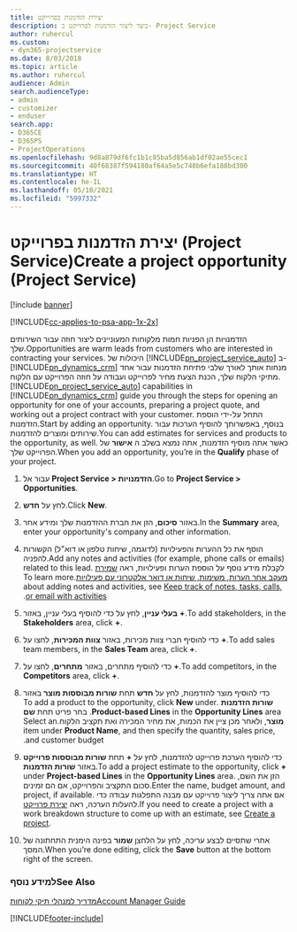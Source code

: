 ```yaml
---
title: יצירת הזדמנות בפרוייקט
description: כיצד ליצור הזדמנות לפרוייקט ב- Project Service
author: ruhercul
ms.custom:
- dyn365-projectservice
ms.date: 8/03/2018
ms.topic: article
ms.author: ruhercul
audience: Admin
search.audienceType:
- admin
- customizer
- enduser
search.app:
- D365CE
- D365PS
- ProjectOperations
ms.openlocfilehash: 9d8a879df6fc1b1c85ba5d856ab1df02ae55cec1
ms.sourcegitcommit: 40f68387f594180af64a5e5c748b6efa188bd300
ms.translationtype: HT
ms.contentlocale: he-IL
ms.lasthandoff: 05/10/2021
ms.locfileid: "5997332"
---
```

# <a name="create-a-project-opportunity-project-service"></a><span data-ttu-id="61bec-103">יצירת הזדמנות בפרוייקט (Project Service)</span><span class="sxs-lookup"><span data-stu-id="61bec-103">Create a project opportunity (Project Service)</span></span>

[!include [banner](../includes/psa-now-project-operations.md)]

[!INCLUDE[cc-applies-to-psa-app-1x-2x](../includes/cc-applies-to-psa-app-1x-2x.md)]

<span data-ttu-id="61bec-104">הזדמנויות הן הפניות חמות מלקוחות המעוניינים ליצור חוזה עבור השירותים שלך.</span><span class="sxs-lookup"><span data-stu-id="61bec-104">Opportunities are warm leads from customers who are interested in contracting your services.</span></span> <span data-ttu-id="61bec-105">היכולות של [!INCLUDE[pn_project_service_auto](../includes/pn-project-service-auto.md)] ב- [!INCLUDE[pn_dynamics_crm](../includes/pn-dynamics-crm.md)] מנחות אותך לאורך שלבי פתיחת הזדמנות עבור אחד מתיקי הלקוח שלך, הכנת הצעת מחיר לפרוייקט ועבודה על חוזה הפרוייקט עם הלקוח.</span><span class="sxs-lookup"><span data-stu-id="61bec-105">[!INCLUDE[pn_project_service_auto](../includes/pn-project-service-auto.md)] capabilities in [!INCLUDE[pn_dynamics_crm](../includes/pn-dynamics-crm.md)] guide you through the steps for opening an opportunity for one of your accounts, preparing a project quote, and working out a project contract with your customer.</span></span> <span data-ttu-id="61bec-106">התחל על-ידי הוספת הזדמנות.</span><span class="sxs-lookup"><span data-stu-id="61bec-106">Start by adding an opportunity.</span></span> <span data-ttu-id="61bec-107">בנוסף, באפשרותך להוסיף הערכות עבור שירותים ומוצרים להזדמנות.</span><span class="sxs-lookup"><span data-stu-id="61bec-107">You can add estimates for services and products to the opportunity, as well.</span></span> <span data-ttu-id="61bec-108">כאשר אתה מוסיף הזדמנות, אתה נמצא בשלב ה **אישור** של הפרוייקט שלך.</span><span class="sxs-lookup"><span data-stu-id="61bec-108">When you add an opportunity, you’re in the **Qualify** phase of your project.</span></span>  
  
1.  <span data-ttu-id="61bec-109">עבור אל **Project Service > הזדמנויות**.</span><span class="sxs-lookup"><span data-stu-id="61bec-109">Go to **Project Service > Opportunities**.</span></span>  
  
2.  <span data-ttu-id="61bec-110">לחץ על **חדש**.</span><span class="sxs-lookup"><span data-stu-id="61bec-110">Click **New**.</span></span>  
  
3.  <span data-ttu-id="61bec-111">באזור **סיכום**, הזן את חברת ההזדמנות שלך ומידע אחר.</span><span class="sxs-lookup"><span data-stu-id="61bec-111">In the **Summary** area, enter your opportunity's company and other information.</span></span>  
  
4.  <span data-ttu-id="61bec-112">הוסף את כל ההערות והפעילויות (לדוגמה, שיחות טלפון או דוא"ל) הקשורות להפניה.</span><span class="sxs-lookup"><span data-stu-id="61bec-112">Add any notes and activities (for example, phone calls or emails) related to this lead.</span></span> <span data-ttu-id="61bec-113">לקבלת מידע נוסף על הוספת הערות ופעילויות, ראה [שמירת מעקב אחר הערות, משימות, שיחות או דואר אלקטרוני עם פעילויות‬‏‫](/dynamics365/customerengagement/on-premises/basics/work-with-activities).</span><span class="sxs-lookup"><span data-stu-id="61bec-113">To learn more about adding notes and activities, see [Keep track of notes, tasks, calls, or email with activities](/dynamics365/customerengagement/on-premises/basics/work-with-activities).</span></span>  
  
5.  <span data-ttu-id="61bec-114">כדי להוסיף בעלי עניין, באזור **‎בעלי עניין**, לחץ על **+**.</span><span class="sxs-lookup"><span data-stu-id="61bec-114">To add stakeholders, in the **Stakeholders** area, click **+**.</span></span>  
  
6.  <span data-ttu-id="61bec-115">כדי להוסיף חברי צוות מכירות, באזור **צוות המכירות**, לחצו על **+**.</span><span class="sxs-lookup"><span data-stu-id="61bec-115">To add sales team members, in the **Sales Team** area, click **+**.</span></span>  
  
7.  <span data-ttu-id="61bec-116">כדי להוסיף מתחרים, באזור **מתחרים**, לחצו על **+**.</span><span class="sxs-lookup"><span data-stu-id="61bec-116">To add competitors, in the **Competitors** area, click **+**.</span></span>  
  
8.  <span data-ttu-id="61bec-117">כדי להוסיף מוצר להזדמנות, לחץ על **חדש** תחת **‏‫שורות מבוססות מוצר** באזור **‏‫שורות הזדמנות** .</span><span class="sxs-lookup"><span data-stu-id="61bec-117">To add a product to the opportunity, click **New** under **Product-based Lines** in the **Opportunity Lines** area.</span></span> <span data-ttu-id="61bec-118">בחר פריט תחת **שם מוצר**, ולאחר מכן ציין את הכמות, את מחיר המכירה ו‏‫‏‫את תקציב הלקוח‬‬.</span><span class="sxs-lookup"><span data-stu-id="61bec-118">Select an item under **Product Name**, and then specify the quantity, sales price, and customer budget.</span></span>  
  
9. <span data-ttu-id="61bec-119">כדי להוסיף הערכת פרוייקט להזדמנות, לחץ על **+** תחת **שורות מבוססות פרוייקט** באזור **שורות הזדמנות**.</span><span class="sxs-lookup"><span data-stu-id="61bec-119">To add a project estimate to the opportunity, click **+** under **Project-based Lines** in the **Opportunity Lines** area.</span></span> <span data-ttu-id="61bec-120">הזן את השם, סכום התקציב והפרוייקט, אם הם זמינים.</span><span class="sxs-lookup"><span data-stu-id="61bec-120">Enter the name, budget amount, and project, if available.</span></span> <span data-ttu-id="61bec-121">אם אתה צריך ליצור פרוייקט עם מבנה התפלגות עבודה כדי להעלות הערכה, ראה [יצירת פרוייקט](../psa/create-project.md).</span><span class="sxs-lookup"><span data-stu-id="61bec-121">If you need to create a project with a work breakdown structure to come up with an estimate, see [Create a project](../psa/create-project.md).</span></span>  
  
10. <span data-ttu-id="61bec-122">אחרי שתסיים לבצע עריכה, לחץ על הלחצן **שמור** בפינה הימנית התחתונה של המסך.</span><span class="sxs-lookup"><span data-stu-id="61bec-122">When you’re done editing, click the **Save** button at the bottom right of the screen.</span></span>  
  
### <a name="see-also"></a><span data-ttu-id="61bec-123">למידע נוסף</span><span class="sxs-lookup"><span data-stu-id="61bec-123">See Also</span></span>  
 [<span data-ttu-id="61bec-124">מדריך למנהלי תיקי לקוחות</span><span class="sxs-lookup"><span data-stu-id="61bec-124">Account Manager Guide</span></span>](../psa/account-manager-guide.md)


[!INCLUDE[footer-include](../includes/footer-banner.md)]